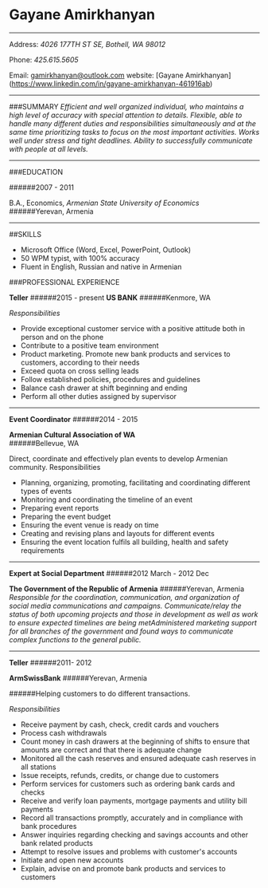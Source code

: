 
# Gayane Amirkhanyan
_________
Address: *4026 177TH ST SE, Bothell, WA 98012*
  
Phone: *425.615.5605*
  
Email: gamirkhanyan@outlook.com
website: [Gayane Amirkhanyan] (https://www.linkedin.com/in/gayane-amirkhanyan-461916ab)
______________________
  
###SUMMARY
*Efficient and well organized individual, who maintains a high level of accuracy with special attention to details. Flexible, able to handle many different duties and responsibilities simultaneously and at the same time prioritizing tasks to focus on the most important activities.  Works well under stress and tight deadlines. Ability to successfully communicate with people at all levels.*
_________________
  
###EDUCATION
  
######2007 - 2011
  
B.A., Economics,  *Armenian State University of Economics*  
######Yerevan, Armenia
_______________
  
##SKILLS
-	Microsoft Office (Word, Excel, PowerPoint, Outlook)
-	50 WPM typist, with 100% accuracy
-	Fluent in English, Russian and native in Armenian 

###PROFESSIONAL EXPERIENCE
  
**Teller**
######2015 - present
 **US BANK** 
######Kenmore, WA
  
*Responsibilities*
- Provide exceptional customer service with a positive attitude both in person and on the phone
- Contribute to a positive team environment
- Product marketing. Promote new bank products and services to customers, according to their needs
- Exceed quota on cross selling leads
- Follow established policies, procedures and guidelines
- Balance cash drawer at shift beginning and ending
- Perform all other duties assigned by supervisor

_________________________
  
**Event Coordinator**
######2014 - 2015
  
**Armenian Cultural Association of WA**   
######Bellevue, WA
  
Direct, coordinate and effectively plan events to develop Armenian community.
  Responsibilities
- Planning, organizing, promoting, facilitating and coordinating different types of events
- Monitoring and coordinating the timeline of an event
- Preparing event reports
- Preparing the event budget
- Ensuring the event venue is ready on time
- Creating and revising plans and layouts for different events
- Ensuring the event location fulfils all building, health and safety requirements
  
_____________________

**Expert at Social Department** 
######2012 March - 2012 Dec
  
**The Government of the Republic of Armenia** 
######Yerevan, Armenia
*Responsible for the coordination, communication, and organization of social media communications and campaigns. Communicate/relay the status of both upcoming projects and those in development as well as work to ensure expected timelines are being metAdministered marketing support for all branches of the government and found ways to communicate complex functions to the general public.*
____________________
**Teller**
######2011- 2012
  
**ArmSwissBank** 
######Yerevan, Armenia
    
######Helping customers to do different transactions. 
  
*Responsibilities*
  
-	Receive payment by cash, check, credit cards and vouchers
-	Process cash withdrawals
-	Count money in cash drawers at the beginning of shifts to ensure that amounts are correct and that there is adequate change
-	Monitored all the cash reserves and ensured adequate cash reserves in all stations
-	Issue receipts, refunds, credits, or change due to customers
-	Perform services for customers such as ordering bank cards and checks
-	Receive and verify loan payments, mortgage payments and utility bill payments
-	Record all transactions promptly, accurately and in compliance with bank procedures
-	Answer inquiries regarding checking and savings accounts and other bank related products
-	Attempt to resolve issues and problems with customer's accounts
-	Initiate and open new accounts
-	Explain, advise on and promote bank products and services to customers


